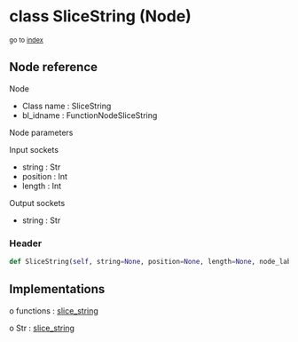 # class SliceString (Node)

<sub>go to [index](/docs/index.md)</sub>

## Node reference

Node
 - Class name : SliceString
 - bl_idname : FunctionNodeSliceString

Node parameters

Input sockets
 - string : Str
 - position : Int
 - length : Int

Output sockets
 - string : Str

### Header

``` python
def SliceString(self, string=None, position=None, length=None, node_label=None, node_color=None):
```

## Implementations

o functions : [slice_string](/docs/GeoNodes_classes/GLOBAL.md#slice_string)

o Str : [slice_string](/docs/GeoNodes_classes/Str.md#slice_string)



